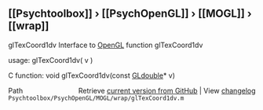 ## [[Psychtoolbox]] &#8250; [[PsychOpenGL]] &#8250; [[MOGL]] &#8250; [[wrap]]

glTexCoord1dv  Interface to [OpenGL](OpenGL) function glTexCoord1dv  
  
usage:  glTexCoord1dv( v )  
  
C function:  void glTexCoord1dv(const [GLdouble](GLdouble)\* v)  




<div class="code_header" style="text-align:right;">
  <span style="float:left;">Path&nbsp;&nbsp;</span> <span class="counter">Retrieve <a href=
  "https://raw.github.com/Psychtoolbox-3/Psychtoolbox-3/beta/Psychtoolbox/PsychOpenGL/MOGL/wrap/glTexCoord1dv.m">current version from GitHub</a> | View <a href=
  "https://github.com/Psychtoolbox-3/Psychtoolbox-3/commits/beta/Psychtoolbox/PsychOpenGL/MOGL/wrap/glTexCoord1dv.m">changelog</a></span>
</div>
<div class="code">
  <code>Psychtoolbox/PsychOpenGL/MOGL/wrap/glTexCoord1dv.m</code>
</div>

